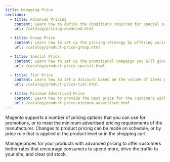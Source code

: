 ```yaml
---
title: Managing Price
sections:
  - title: Advanced Pricing
    content: Learn how to define the conditions required for special pricing that is available for a specific customer group or shared catalog.
    url: /catalog/pricing-advanced.html

  - title: Group Price
    content: Learn how to set up the pricing strategy by offering varied prices based on different customer groups.
    url: /catalog/product-price-group.html

  - title: Special Price
    content: Learn how to set up the promotional campaign you will give to customers within an exact time.
    url: /catalog/product-price-special.html

  - title: Tier Price
    content: Learn how to set a discount based on the volume of items purchased.
    url: /catalog/product-price-tier.html

  - title: Minimum Advertised Price
    content: Learn how to provide the best price for the customers with Minimum Advertised Price.
    url: /catalog/product-price-minimum-advertised.html
---
```


Magento supports a number of pricing options that you can use for promotions, or to meet the minimum advertised pricing requirements of the manufacturer. Changes to product pricing can be made on schedule, or by price rule that is applied at the product level or in the shopping cart.

Manage prices for your products with advanced pricing to offer customers better rates that encourage consumers to spend more, drive the traffic to your site, and clear old stock.
